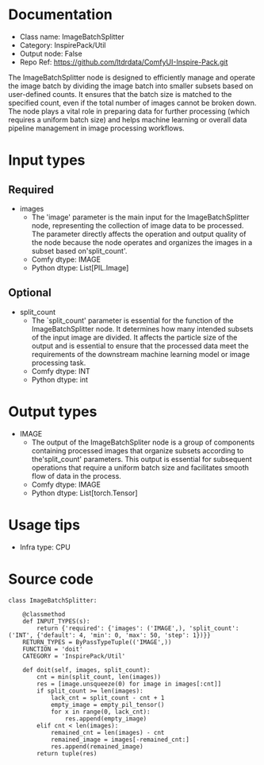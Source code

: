 # Documentation
- Class name: ImageBatchSplitter
- Category: InspirePack/Util
- Output node: False
- Repo Ref: https://github.com/ltdrdata/ComfyUI-Inspire-Pack.git

The ImageBatchSplitter node is designed to efficiently manage and operate the image batch by dividing the image batch into smaller subsets based on user-defined counts. It ensures that the batch size is matched to the specified count, even if the total number of images cannot be broken down. The node plays a vital role in preparing data for further processing (which requires a uniform batch size) and helps machine learning or overall data pipeline management in image processing workflows.

# Input types
## Required
- images
    - The 'image' parameter is the main input for the ImageBatchSplitter node, representing the collection of image data to be processed. The parameter directly affects the operation and output quality of the node because the node operates and organizes the images in a subset based on'split_count'.
    - Comfy dtype: IMAGE
    - Python dtype: List[PIL.Image]
## Optional
- split_count
    - The `split_count' parameter is essential for the function of the ImageBatchSplitter node. It determines how many intended subsets of the input image are divided. It affects the particle size of the output and is essential to ensure that the processed data meet the requirements of the downstream machine learning model or image processing task.
    - Comfy dtype: INT
    - Python dtype: int

# Output types
- IMAGE
    - The output of the ImageBatchSpliter node is a group of components containing processed images that organize subsets according to the'split_count' parameters. This output is essential for subsequent operations that require a uniform batch size and facilitates smooth flow of data in the process.
    - Comfy dtype: IMAGE
    - Python dtype: List[torch.Tensor]

# Usage tips
- Infra type: CPU

# Source code
```
class ImageBatchSplitter:

    @classmethod
    def INPUT_TYPES(s):
        return {'required': {'images': ('IMAGE',), 'split_count': ('INT', {'default': 4, 'min': 0, 'max': 50, 'step': 1})}}
    RETURN_TYPES = ByPassTypeTuple(('IMAGE',))
    FUNCTION = 'doit'
    CATEGORY = 'InspirePack/Util'

    def doit(self, images, split_count):
        cnt = min(split_count, len(images))
        res = [image.unsqueeze(0) for image in images[:cnt]]
        if split_count >= len(images):
            lack_cnt = split_count - cnt + 1
            empty_image = empty_pil_tensor()
            for x in range(0, lack_cnt):
                res.append(empty_image)
        elif cnt < len(images):
            remained_cnt = len(images) - cnt
            remained_image = images[-remained_cnt:]
            res.append(remained_image)
        return tuple(res)
```